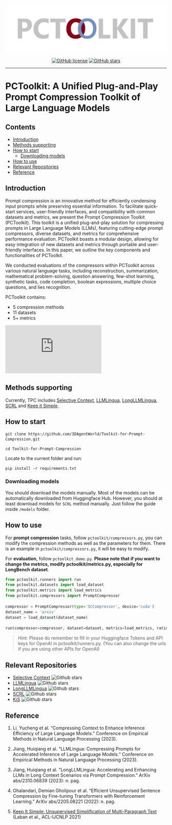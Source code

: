 <div align=center>
<img src="https://github.com/3DAgentWorld/Toolkit-for-Prompt-Compression/blob/main/imgs/logo_trans.png" width="600" height="150">

[![GitHub license](https://img.shields.io/github/license/3DAgentWorld/Toolkit-for-Prompt-Compression?color=blue)](https://github.com/3DAgentWorld/Toolkit-for-Prompt-Compression/blob/main/LICENSE)
[![GitHub stars](https://img.shields.io/github/stars/3DAgentWorld/Toolkit-for-Prompt-Compression)](https://github.com/3DAgentWorld/Toolkit-for-Prompt-Compression)

---

</div>

# PCToolkit: A Unified Plug-and-Play Prompt Compression Toolkit of Large Language Models

## Contents
- [Introduction](#introduction)
- [Methods supporting](#methods-supporting)
- [How to start](#how-to-start)
	- [Downloading models](#downloading-models)
- [How to use](#how-to-use)
- [Relevant Repositories](#relevant-repositories)
- [Reference](#reference)

## Introduction

Prompt compression is an innovative method for efficiently condensing input prompts while preserving essential information. To facilitate quick-start services, user-friendly interfaces, and compatibility with common datasets and metrics, we present the Prompt Compression Toolkit (PCToolkit). This toolkit is a unified plug-and-play solution for compressing prompts in Large Language Models (LLMs), featuring cutting-edge prompt compressors, diverse datasets, and metrics for comprehensive performance evaluation. PCToolkit boasts a modular design, allowing for easy integration of new datasets and metrics through portable and user-friendly interfaces. In this paper, we outline the key components and functionalities of PCToolkit.

We conducted evaluations of the compressors within PCToolkit across various natural language tasks, including reconstruction, summarization, mathematical problem-solving, question answering, few-shot learning, synthetic tasks, code completion, boolean expressions, multiple choice questions, and lies recognition.

PCToolkit contains:

- 5 compression methods
- 11 datasets
- 5+ metrics

![PCToolkit architecture](https://github.com/3DAgentWorld/Toolkit-for-Prompt-Compression/blob/main/imgs/PCToolkit_architecture5.pdf)

## Methods supporting

Currently, TPC includes <a href='https://arxiv.org/abs/2310.06201'>Selective Context</a>, <a href='https://arxiv.org/abs/2310.05736'>LLMLingua</a>, <a href='https://arxiv.org/abs/2310.06839'>LongLLMLingua</a>, <a href='https://arxiv.org/abs/2205.08221'>SCRL</a> and <a href='https://arxiv.org/abs/2107.03444'>Keep it Simple</a>.

## How to start

```shell
git clone https://github.com/3DAgentWorld/Toolkit-for-Prompt-Compression.git
```

```shell
cd Toolkit-for-Prompt-Compression
```

Locate to the current folder and run:

```shell
pip install -r requirements.txt
```

### Downloading models

You should download the models manually. Most of the models can be automatically downloaded from Huggingface Hub. However, you should at least download models for `SCRL` method manually. Just follow the guide inside `/models` folder.

## How to use

For **prompt compression** tasks, follow `pctoolkit/compressors.py`, you can modify the compression methods as well as the parameters for them. There is an example in `pctoolkit/compressors.py`, it will be easy to modify.

For **evaluation**, follow `pctoolkit_demo.py`. **Please note that if you want to change the metrics, modify pctoolkit/metrics.py, especially for LongBench dataset**.

```python
from pctoolkit.runners import run
from pctoolkit.datasets import load_dataset
from pctoolkit.metrics import load_metrics
from pctoolkit.compressors import PromptCompressor

compressor = PromptCompressor(type='SCCompressor', device='cuda')
dataset_name = 'arxiv'
dataset = load_dataset(dataset_name)

run(compressor=compressor, dataset=dataset, metrics=load_metrics, ratio=0.1)

```

> Hint: Please do remember to fill in your Huggingface Tokens and API keys for OpenAI in pctoolkit/runners.py. (You can also change the urls if you are using other APIs for OpenAI)

## Relevant Repositories

- <a href='https://github.com/liyucheng09/selective_context'>Selective Context</a> ![Github stars](https://img.shields.io/github/stars/liyucheng09/selective_context.svg)
- <a href='https://github.com/microsoft/LLMLingua'>LLMLingua</a></a> ![Github stars](https://img.shields.io/github/stars/microsoft/LLMLingua.svg)
- <a href='https://github.com/microsoft/LLMLingua'>LongLLMLingua</a> ![Github stars](https://img.shields.io/github/stars/microsoft/LLMLingua.svg)
- <a href='https://github.com/complementizer/rl-sentence-compression'>SCRL</a> ![Github stars](https://img.shields.io/github/stars/complementizer/rl-sentence-compression.svg)
- <a href='https://github.com/tingofurro/keep_it_simple'>KiS</a> ![Github stars](https://img.shields.io/github/stars/tingofurro/keep_it_simple.svg)

## Reference

1. Li, Yucheng et al. “Compressing Context to Enhance Inference Efficiency of Large Language Models.” Conference on Empirical Methods in Natural Language Processing (2023).

2. Jiang, Huiqiang et al. “LLMLingua: Compressing Prompts for Accelerated Inference of Large Language Models.” Conference on Empirical Methods in Natural Language Processing (2023).

3. Jiang, Huiqiang et al. “LongLLMLingua: Accelerating and Enhancing LLMs in Long Context Scenarios via Prompt Compression.” ArXiv abs/2310.06839 (2023): n. pag.

4. Ghalandari, Demian Gholipour et al. “Efficient Unsupervised Sentence Compression by Fine-tuning Transformers with Reinforcement Learning.” ArXiv abs/2205.08221 (2022): n. pag.

5. [Keep It Simple: Unsupervised Simplification of Multi-Paragraph Text](https://aclanthology.org/2021.acl-long.498) (Laban et al., ACL-IJCNLP 2021)

